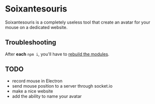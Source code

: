 # Soixantesouris

Soixantesouris is a completely useless tool that create an avatar for your mouse on a dedicated website.

## Troubleshooting

After **each** `npm i`, you'll have to [rebuild the modules](http://electron.atom.io/docs/v0.28.0/tutorial/using-native-node-modules/).

## TODO

- record mouse in Electron
- send mouse position to a server through socket.io
- make a nice website
- add the ability to name your avatar
